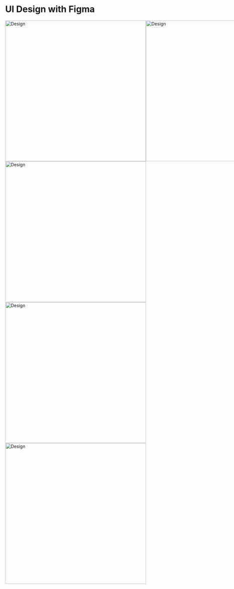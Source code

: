 # UI Design with Figma
<p style="vertical-alignment: top; position:relative;">
  <img src="UI/HomePage.png" title="Design" width="450" style="display: inline-block; margin: 0 auto; max-width: 450px; vertical-align:top;">
  <img src="UI/CourseList.png" title="Design" width="450" style="display: inline-block; margin: 0 auto; max-width: 450px; vertical-align:top;">
  <img src="UI/CourseDetail.png" title="Design" width="450" style="display: inline-block; margin: 0 auto; max-width: 450px; vertical-align:top; position:absolute; top:0;">
   <img src="UI/Sign In.png" title="Design" width="450" style="display: inline-block; margin: 0 auto; max-width: 450px; vertical-align:top;">
   <img src="UI/Sign Up.png" title="Design" width="450" style="display: inline-block; margin: 0 auto; max-width: 450px; vertical-align:top;">
<p>
